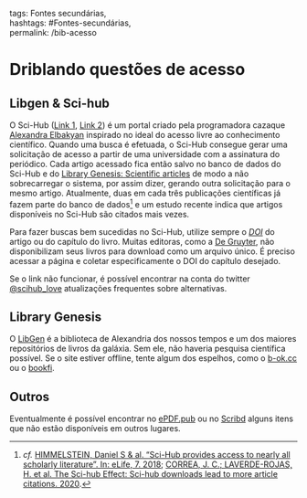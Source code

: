 tags: Fontes secundárias,  
hashtags: #Fontes-secundárias,  
permalink: /bib-acesso

# Driblando questões de acesso  
  
## Libgen & Sci-hub  

O Sci-Hub ([Link 1](https://sci-hub.se/), [Link 2](https://www.sci-hub.ren/)) é um portal criado pela programadora cazaque [Alexandra Elbakyan](https://pt.wikipedia.org/wiki/Alexandra_Elbakyan) inspirado no ideal do acesso livre ao conhecimento científico. Quando uma busca é efetuada, o Sci-Hub consegue gerar uma solicitação de acesso a partir de uma universidade com a assinatura do periódico. Cada artigo acessado fica então salvo no banco de dados do Sci-Hub e do [Library Genesis: Scientific articles](http://93.174.95.27/scimag/) de modo a não sobrecarregar o sistema, por assim dizer, gerando outra solicitação para o mesmo artigo. Atualmente, duas em cada três publicações científicas já fazem parte do banco de dados[^1] e um estudo recente indica que artigos disponíveis no Sci-Hub são citados mais vezes.
  
Para fazer buscas bem sucedidas no Sci-Hub, utilize sempre o [*DOI*](https://www.doi.org) do artigo ou do capítulo do livro. Muitas editoras, como a [De Gruyter](https://www.degruyter.com), não disponibilizam seus livros para download como um arquivo único. É preciso acessar a página e coletar especificamente o DOI do capítulo desejado.  
  
Se o link não funcionar, é possível encontrar na conta do twitter [\@scihub_love](https://twitter.com/scihub_love) atualizações frequentes sobre alternativas.  
  
## Library Genesis  
O [LibGen](http://gen.lib.rus.ec) é a biblioteca de Alexandria dos nossos tempos e um dos maiores repositórios de livros da galáxia. Sem ele, não haveria pesquisa científica possível. Se o site estiver offline, tente algum dos espelhos, como o [b-ok.cc](https://b-ok.cc) ou o [bookfi](http://en.bookfi.net).  
  
## Outros  
Eventualmente é possível encontrar no [ePDF.pub](https://epdf.pub) ou no [Scribd](https://pt.scribd.com) alguns itens que não estão disponíveis em outros lugares.  
  
[^1]: *cf.* [HIMMELSTEIN, Daniel S & al. “Sci-Hub provides access to nearly all scholarly literature”. In: eLife, 7. 2018](https://elifesciences.org/articles/32822); [CORREA, J. C.; LAVERDE-ROJAS, H. et al. The Sci-hub Effect: Sci-hub downloads lead to more article citations. 2020](https://arxiv.org/abs/2006.14979).

